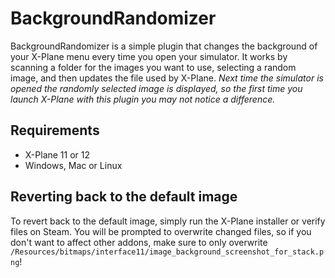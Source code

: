 # BackgroundRandomizer
BackgroundRandomizer is a simple plugin that changes the background of your X-Plane menu every time you open your simulator. It works by scanning a folder for the images you want to use, selecting a random image, and then updates the file used by X-Plane. *Next time the simulator is opened the randomly selected image is displayed, so the first time you launch X-Plane with this plugin you may not notice a difference.*

## Requirements
- X-Plane 11 or 12
- Windows, Mac or Linux

## Reverting back to the default image
To revert back to the default image, simply run the X-Plane installer or verify files on Steam. You will be prompted to overwrite changed files, so if you don't want to affect other addons, make sure to only overwrite `/Resources/bitmaps/interface11/image_background_screenshot_for_stack.png`!
